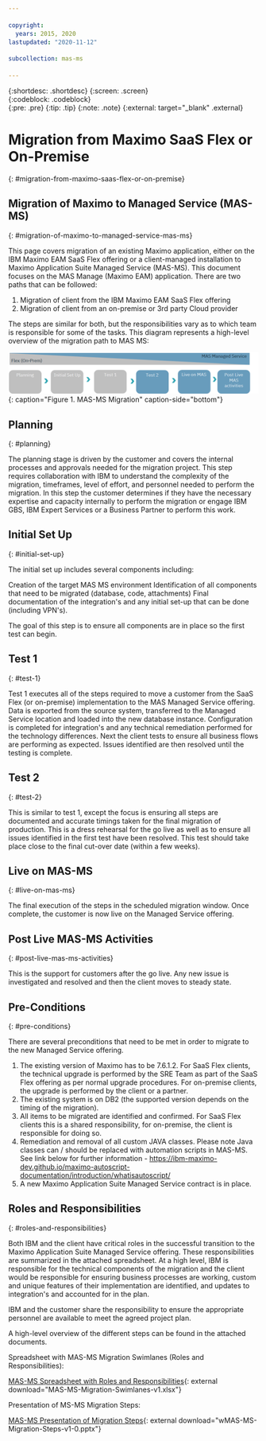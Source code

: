 ```yaml
---

copyright:
  years: 2015, 2020
lastupdated: "2020-11-12"

subcollection: mas-ms

---
```


{:shortdesc: .shortdesc}
{:screen: .screen}  
{:codeblock: .codeblock}  
{:pre: .pre}
{:tip: .tip}
{:note: .note}
{:external: target="_blank" .external}

# Migration from Maximo SaaS Flex or On-Premise
{: #migration-from-maximo-saas-flex-or-on-premise}

## Migration of Maximo to Managed Service (MAS-MS)
{: #migration-of-maximo-to-managed-service-mas-ms}

This page covers migration of an existing Maximo application, either on the IBM Maximo EAM SaaS Flex offering or a client-managed installation to Maximo Application Suite Managed Service (MAS-MS). This document focuses on the MAS Manage (Maximo EAM) application.  There are two paths that can be followed:

1. Migration of client from the IBM Maximo EAM SaaS Flex offering
2. Migration of client from an on-premise or 3rd party Cloud provider

The steps are similar for both, but the responsibilities vary as to which team is responsible for some of the tasks. This diagram represents a high-level overview of the migration path to MAS MS:

![MAS-MS-Migration](images/MAS-MS-Migration.png "MAS-MS-Migration"){: caption="Figure 1. MAS-MS Migration" caption-side="bottom"}

## Planning
{: #planning}

The planning stage is driven by the customer and covers the internal processes and approvals needed for the migration project.  This step requires collaboration with IBM to understand the complexity of the migration, timeframes, level of effort, and personnel needed to perform the migration.  In this step the customer determines if they have the necessary expertise and capacity internally to perform the migration or engage IBM GBS, IBM Expert Services or a Business Partner to perform this work.

## Initial Set Up
{: #initial-set-up}

The initial set up includes several components including:

Creation of the target MAS MS environment
Identification of all components that need to be migrated (database, code, attachments)
Final documentation of the integration's and any initial set-up that can be done (including VPN's). 

The goal of this step is to ensure all components are in place so the first test can begin. 

## Test 1
{: #test-1}

Test 1 executes all of the steps required to move a customer from the SaaS Flex (or on-premise) implementation to the MAS Managed Service offering.  Data is exported from the source system, transferred to the Managed Service location and loaded into the new database instance.  Configuration is completed for integration's and any technical remediation performed for the technology differences.  Next the client tests to ensure all business flows are performing as expected.  Issues identified are then resolved until the testing is complete.

## Test 2
{: #test-2}

This is similar to test 1, except the focus is ensuring all steps are documented and accurate timings taken for the final migration of production.  This is a dress rehearsal for the go live as well as to ensure all issues identified in the first test have been resolved.  This test should take place close to the final cut-over date (within a few weeks).

## Live on MAS-MS
{: #live-on-mas-ms}

The final execution of the steps in the scheduled migration window.  Once complete, the customer is now live on the Managed Service offering.

## Post Live MAS-MS Activities
{: #post-live-mas-ms-activities}

This is the support for customers after the go live.  Any new issue is investigated and resolved and then the client moves to steady state.

## Pre-Conditions
{: #pre-conditions}

There are several preconditions that need to be met in order to migrate to the new Managed Service offering.

1. The existing version of Maximo has to be 7.6.1.2. For SaaS Flex clients, the technical upgrade is performed by the SRE Team as part of the SaaS Flex offering as per normal upgrade procedures. For on-premise clients, the upgrade is performed by the client or a partner. 
2. The existing system is on DB2 (the supported version depends on the timing of the migration).
3. All items to be migrated are identified and confirmed. For SaaS Flex clients this is a shared responsibility, for on-premise, the client is responsible for doing so.
4. Remediation and removal of all custom JAVA classes. Please note Java classes can / should be replaced with automation scripts in MAS-MS. See link below for further information - https://ibm-maximo-dev.github.io/maximo-autoscript-documentation/introduction/whatisautoscript/
5. A new Maximo Application Suite Managed Service contract is in place.

## Roles and Responsibilities
{: #roles-and-responsibilities}

Both IBM and the client have critical roles in the successful transition to the Maximo Application Suite Managed Service offering. These responsibilities are summarized in the attached spreadsheet.  At a high level, IBM is responsible for the technical components of the migration and the client would be responsible for ensuring business processes are working, custom and unique features of their implementation are identified, and updates to integration's and accounted for in the plan.

IBM and the customer share the responsibility to ensure the appropriate personnel are available to meet the agreed project plan.

A high-level overview of the different steps can be found in the attached documents.

Spreadsheet with MAS-MS Migration Swimlanes (Roles and Responsibilities):

[MAS-MS Spreadsheet with Roles and Responsibilities](https://www.ibm.com/support/pages/system/files/inline-files/Swimlanes-v3.xlsx){: external download="MAS-MS-Migration-Swimlanes-v1.xlsx"}

Presentation of MS-MS Migration Steps:

[MAS-MS Presentation of Migration Steps](https://www.ibm.com/support/pages/system/files/inline-files/Migration%20to%20MAS%20MS%20v2.pptx){: external download="wMAS-MS-Migration-Steps-v1-0.pptx"}